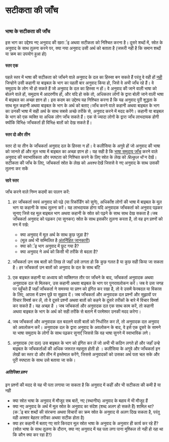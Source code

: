 # सटीकता की जाँच

 #

### भाषा के सटीकता की जाँच

इस भाग का उद्देश्य नए अनुवाद की खरार्इ अथवा सटीकता को निश्चित करना है। दूसरे शब्दों में, स्रोत के अनुवाद के साथ तुलना करने पर, क्या नया अनुवाद उसी अर्थ को बताता है (जरूरी नही है कि समान शब्दों या क्रम का उपयोग हुआ हो)

#### स्तर एक

पहले स्तर में भाषा की सटीकता को जाँचने वाले अनुवाद के दल का हिस्सा बन सकते हैं परंतु वे वही हों <u>नही</u> जिन्होने उसी कहानी या बाइबल के भाग का पहली बार अनुवाद किया हो, जिसे वे अभी जाँच रहे हैं। वे समुदाय के लोग भी हो सकते हैं जो अनुवाद के दल का हिस्सा न हों। वे अनुवाद की जाने वाली भाषा को बोलने वाले हों, समुदाय में आदरणीय हों, और यदि हो सके तो, अधिकतर लोगों के द्वारा बोली जाने वाली भाषा में बाइबल का अच्छा ज्ञान हो। इस कदम का उद्देश्य यह निश्चित करना है कि यह अनुवाद पूरी शुद्धता के साथ मूल कहानी अथवा बाइबल के भाग के अर्थ को बताए।जाँच करने वाले कहानी अथवा बाइबल के भाग का उनकी भाषा में सही अर्थ के साथ सबसे अच्छे तरीके से, अनुवाद करने में मदद करेंगे। कहानी या बाइबल के भाग को एक व्यक्ति या अधिक लोग जाँच सकते हैं। एक से ज्यादा लोगों के द्वारा जाँच लाभदायक होगी क्योंकि विभिé जाँचकर्ता ही विभिé बातों को देख सकते हैं।

#### स्तर दो और तीन

स्तर दो या तीन के जाँचकर्ता अनुवाद दल के हिस्सा न हों। वे कलीसिया के अगुवे हों जो अनुवाद की भाषा को जानते हों और मूल भाषा में बाइबल का अच्छा ज्ञान हो। यह सही है कि [भाषा समुदाय जाँच](../language-community-check/01.md) करने वाले अनुवाद की स्वाभाविकता और स्पष्टता को निश्चित करने के लिए स्रोत के लेख को *बिल्कुल भी* न देखें। सटीकता की जाँच के लिए, जाँचकर्ता स्रोत के लेख को *अवश्य* देखें जिससे वे नए अनुवाद के साथ उसकी तुलना कर सकें

#### सारे स्तर

जाँच करने वाले निम्न कदमों का पालन करें:

1. हर जाँचकर्ता स्वयं अनुवाद को पढ़े (या रिकॉर्डिंग को सुने), अधिकाँश लोगों की भाषा में बाइबल के मूल भाग या कहानी के साथ तूलना करें। यह लाभदायक होगा यदि अनुवादक जाँचकर्ता को अनुवाद पढ़कर सुनाए जिसे वह मूल बाइबल भाग अथवा कहानी के स्रोत को पढ़ने के साथ साथ देख सकता है।जब जाँचकर्ता अनुवाद को पढ़कर (या सुनकर) स्रोत के साथ इसकीर तुलना करता है, तो वह इन प्रश्नों को मन में रखे:

	* क्या अनुवाद में मूल अर्थ के साथ कुछ जुड़ा है?
	* (मूल अर्थ भी सम्मिलित है [अंतर्निहित जानकारी](../../translate/figs-explicit/01.md))
	* क्या कोर्इ भाग अनुवाद में छुट गया है?
	* क्या अनुवाद ने अर्थ को किसी भी तरीके से बदला है?

1. जाँचकर्ता उन सब बातों को लिख ले जहाँ उसे लगता हो कि कुछ गलत है या कुछ सही किया जा सकता है। हर जाँचकर्ता उन बातों को अनुवाद के दल के साथ बाँटे

1. एक बाइबल कहानी या अध्याय को व्यक्तिगत तौर पर जाँचने के बाद, जाँचकर्ता अनुवादक अथवा अनुवादक दल से मिलकर, उस कहानी अथवा बाइबल के भाग पर पुनरावलोकन करें। जब वे उस जगह पर पहुँचते हैं जहाँ जाँचकर्ता ने समस्या या प्रश्न को इंगित कर रखा है, तो वे उसमें फेरबदल या विकास के लिए, आपस में प्रश्न पूछें या सुझाव दें। जब जाँचकर्ता और अनुवादक दल प्रश्नों और सुझावों पर विचार विमर्श कर लें, तो वे दूसरे प्रश्नों अथवा बातों को कहने के दूसरे तरीकों के बारे में विचार विमर्श कर सकते हैं। यह अच्छा है ।
जब जाँचकर्ता और अनुवादक दल एक साथ काम करें, तो कहानी अथवा बाइबल के भाग के अर्थ को सही तरीके से बताने में परमेश्वर उनकी मदद करेगा।

1. जब जाँचकर्ता और अनुवादक दल बदलने वाली बातों को निर्धारित कर लें, तो अनुवादक दल अनुवाद को अवलोकन करें। अनुवादक दल के द्वारा अनुवाद के अवलोकन के बाद, वे इसे एक दूसरे के सामने या भाषा समुदाय के लोगों के साथ पढ़कर सुनाएँ जिससे कि वह भाषा सुनने में स्वाभाविक लगे। 

1. अनुवादक (या दल) उस बाइबल के भाग को इंगित कर लें जो अभी भी कठिन लगते हों और जहाँ उन्हे बाइबल के जाँचकर्ताओं की अधिक जरूरत महसूस होती हो । कलीसिया के अगुवे और जाँचकर्ता इन लेखों का स्तर दो और तीन में इस्तेमाल करेंगे, जिससे अनुवादकों को उसका अर्थ पता चल सके और पूरी स्पष्टता के साथ उसे बताया जा सके।

##### अतिरिक्त प्रश्न

इन प्रश्नों की मदद से यह भी पता लगाया जा सकता है कि अनुवाद में कहीं और भी सटीकता की कमी है या नही

* क्या स्रोत भाषा के अनुवाद में मौजूद सब बातें, नए (स्थानीय) अनुवाद के बहाव में भी मौजूद हैं
* क्या नए अनुवाद के अर्थ में मूल स्रोत के अनुवाद का संदेश (शब्द अलग हो सकते हैं) शामिल था? (कर्इ बार शब्दों की संरचना अथवा विचारों का क्रम स्रोत के अनुवाद से अलग दिख सकता है, परंतु वही अक्सर बेहतर तरीका अथवा सटीक होता है)
* क्या हर कहानी में बताए गए सारे किरदार मूल स्रोत भाषा के अनुवाद के अनुसार ही कार्य कर रहे हैं? (स्रोत भाषा के साथ तूलना के दौरान, क्या नए अनुवाद में यह पता लगा पाना मुश्किल तो नही हो रहा था कि कौन क्या कर रहा है?)
